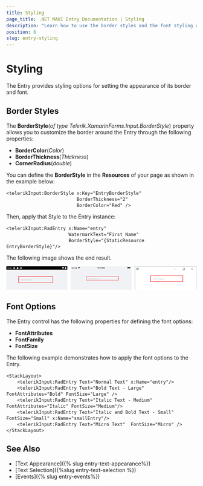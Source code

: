 ```yaml
---
title: Styling
page_title: .NET MAUI Entry Documentation | Styling
description: "Learn how to use the border styles and the font styling options of the Telerik UI for .NET MAUI Entry control."
position: 6
slug: entry-styling
---
```


# Styling

The Entry provides styling options for setting the appearance of its border and font.

## Border Styles

The **BorderStyle**(*of type Telerik.XamarinForms.Input.BorderStyle*) property allows you to customize the border around the Entry through the following properties:

* **BorderColor**(*Color*)
* **BorderThickness**(*Thickness*)
* **CornerRadius**(*double*)

You can define the **BorderStyle** in the **Resources** of your page as shown in the example below:

```XAML
<telerikInput:BorderStyle x:Key="EntryBorderStyle"
						  BorderThickness="2"
						  BorderColor="Red" />
```

Then, apply that Style to the Entry instance:

```XAML
<telerikInput:RadEntry x:Name="entry"
					   WatermarkText="First Name"
					   BorderStyle="{StaticResource EntryBorderStyle}"/>
```

The following image shows the end result.

![Entry BorderStyle](images/entry_borderstyle.png)

## Font Options

The Entry control has the following properties for defining the font options:

* **FontAttributes**
* **FontFamily**
* **FontSize**

The following example demonstrates how to apply the font options to the Entry.

```XAML
<StackLayout>
    <telerikInput:RadEntry Text="Normal Text" x:Name="entry"/>
    <telerikInput:RadEntry Text="Bold Text - Large" FontAttributes="Bold" FontSize="Large" />
    <telerikInput:RadEntry Text="Italic Text - Medium" FontAttributes="Italic" FontSize="Medium"/>
    <telerikInput:RadEntry Text="Italic and Bold Text - Small"  FontSize="Small" x:Name="smallEntry"/>
    <telerikInput:RadEntry Text="Micro Text"  FontSize="Micro" />
</StackLayout>
```

## See Also

- [Text Appearance]({% slug entry-text-appearance%})
- [Text Selection]({%slug entry-text-selection %})
- [Events]({% slug entry-events%})
